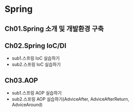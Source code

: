 # Spring

## Ch01.Spring 소개 및 개발환경 구축

## Ch02.Spring IoC/DI
- sub1.스프링 IoC 실습하기
- sub2.스프링 IoC 실습하기

## Ch03.AOP
- sub1.스프링 AOP 실습하기
- sub2.스프링 AOP 실습하기(AdviceAfter, AdviceAfterReturn, AdviceAround)
